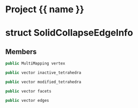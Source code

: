 <script setup>
import {useRoute} from 'vitepress'
const {path} = useRoute()
const tokens = path.split('/')
const words = tokens[2].split('-');
for (let i = 0; i < words.length; i++) {
    words[i] = words[i].charAt(0).toUpperCase() + words[i].slice(1);
    words[i] = words[i].replace('geode', 'Geode')
}
const name = words.join('-');
</script>
# Project {{ name }}

# struct SolidCollapseEdgeInfo


## Members

```cpp
public MultiMapping vertex

```

```cpp
public vector inactive_tetrahedra

```

```cpp
public vector modified_tetrahedra

```

```cpp
public vector facets

```

```cpp
public vector edges

```



